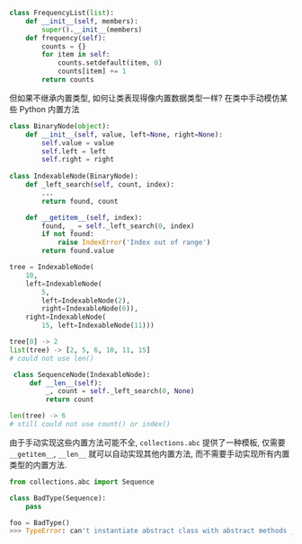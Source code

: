 ```python
class FrequencyList(list):
	def __init__(self, members):
		super().__init__(members)
	def frequency(self):
		counts = {}
		for item in self:
			counts.setdefault(item, 0)
			counts[item] += 1
		return counts
```

但如果不继承内置类型, 如何让类表现得像内置数据类型一样? 在类中手动模仿某些 Python 内置方法

```python
class BinaryNode(object):
	def __init__(self, value, left=None, right=None):
		self.value = value
		self.left = left
		self.right = right
		
class IndexableNode(BinaryNode):
	def _left_search(self, count, index):
		...
		return found, count

	def __getitem__(self, index):
		found, _ = self._left_search(0, index)
		if not found:
			raise IndexError('Index out of range')
		return found.value

tree = IndexableNode(
	10,
	left=IndexableNode(
		5,
		left=IndexableNode(2),
		right=IndexableNode(6)),
	right=IndexableNode(
		15, left=IndexableNode(11)))

tree[0] -> 2
list(tree) -> [2, 5, 6, 10, 11, 15]
# could not use len()
```

```python
 class SequenceNode(IndexableNode):
	 def __len__(self):
		 _, count = self._left_search(0, None)
		 return count

len(tree) -> 6
# still could not use count() or index()
```

由于手动实现这些内置方法可能不全, `collections.abc` 提供了一种模板, 仅需要 `__getitem__`, `__len__` 就可以自动实现其他内置方法, 而不需要手动实现所有内置类型的内置方法.

```python
from collections.abc import Sequence

class BadType(Sequence):
	pass

foo = BadType()
>>> TypeError: can't instantiate abstract class with abstract methods __getitem__, __len__, ...
```